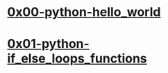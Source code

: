 # [0x00-python-hello_world](https://github.com/BLUECODE-WIGGENS/alx-higher_level_programming/tree/master/0x00-python-hello_world)

# [0x01-python-if_else_loops_functions](https://github.com/BLUECODE-WIGGENS/alx-higher_level_programming/tree/master/0x01-python-if_else_loops_functions)